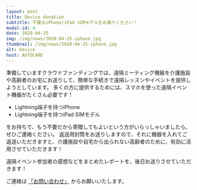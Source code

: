 ```yaml
---
layout: post
title: Device donation
subtitle: 不要なiPhone/iPad SIMモデルをお譲りください！
modal-id: 4
date: 2020-04-25
img: /img/news/2020-04-25-iphone.jpg
thumbnail: /img/news/2020-04-25-iphone.jpg
alt: Device
host: AUTOCARE
---
```


準備していますクラウドファンディングでは、遠隔ミーティング機器を介護施設や高齢者のお宅にお送りして、簡単な手続きで遠隔レッスンやイベントを提供しようとしています。
多くの方に提供するためには、スマホを使った遠隔イベント機器がたくさん必要です！

- Lightning端子を持つiPhone
- Lightning端子を持つiPad SIMモデル

をお持ちで、もう不要だから寄贈してもよいという方がいらっしゃいましたら、ぜひご連絡ください。
返送用封筒をお送りしますので、それに機器を入れてご返送いただきますと、介護施設や自宅から出られない高齢者のために、有効に活用させていただきます！

遠隔イベント参加者の感想などをまとめたレポートを、後日お送りさせていただきます！

ご連絡は <a href="https://autocare.ai/#contact">「お問い合わせ」</a> からお願いいたします。
